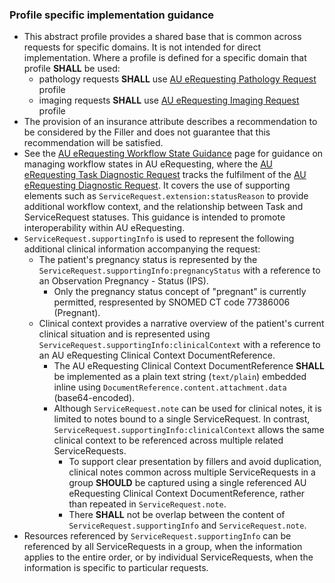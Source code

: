 ### Profile specific implementation guidance
- This abstract profile provides a shared base that is common across requests for specific domains. It is not intended for direct implementation. Where a profile is defined for a specific domain that profile **SHALL** be used:
  - pathology requests **SHALL** use [AU eRequesting Pathology Request](StructureDefinition-au-erequesting-servicerequest-path.html) profile
  - imaging requests **SHALL** use [AU eRequesting Imaging Request](StructureDefinition-au-erequesting-servicerequest-imag.html) profile 
- The provision of an insurance attribute describes a recommendation to be considered by the Filler and does not guarantee that this recommendation will be satisfied.
- See the [AU eRequesting Workflow State Guidance](workflow-state.html) page for guidance on managing workflow states in AU eRequesting, where the [AU eRequesting Task Diagnostic Request](StructureDefinition-au-erequesting-task-diagnosticrequest.html) tracks the fulfilment of the [AU eRequesting Diagnostic Request](StructureDefinition-au-erequesting-diagnosticrequest.html). It covers the use of supporting elements such as `ServiceRequest.extension:statusReason` to provide additional workflow context, and the relationship between Task and ServiceRequest statuses. This guidance is intended to promote interoperability within AU eRequesting.
- `ServiceRequest.supportingInfo` is used to represent the following additional clinical information accompanying the request:
  - The patient's pregnancy status is represented by the `ServiceRequest.supportingInfo:pregnancyStatus` with a reference to an Observation Pregnancy - Status (IPS).
    -  Only the pregnancy status concept of "pregnant" is currently permitted, respresented by SNOMED CT code 77386006 (Pregnant).
  - Clinical context provides a narrative overview of the patient's current clinical situation and is represented using `ServiceRequest.supportingInfo:clinicalContext` with a reference to an AU eRequesting Clinical Context DocumentReference.
    - The AU eRequesting Clinical Context DocumentReference **SHALL** be implemented as a plain text string (`text/plain`) embedded inline using `DocumentReference.content.attachment.data` (base64-encoded).
    - Although `ServiceRequest.note` can be used for clinical notes, it is limited to notes bound to a single ServiceRequest. In contrast, `ServiceRequest.supportingInfo:clinicalContext` allows the same clinical context to be referenced across multiple related ServiceRequests. 
      - To support clear presentation by fillers and avoid duplication, clinical notes common across multiple ServiceRequests in a group **SHOULD** be captured using a single referenced AU eRequesting Clinical Context DocumentReference, rather than repeated in `ServiceRequest.note`. 
      - There **SHALL** not be overlap between the content of `ServiceRequest.supportingInfo` and `ServiceRequest.note`.
- Resources referenced by `ServiceRequest.supportingInfo` can be referenced by all ServiceRequests in a group, when the information applies to the entire order, or by individual ServiceRequests, when the information is specific to particular requests.